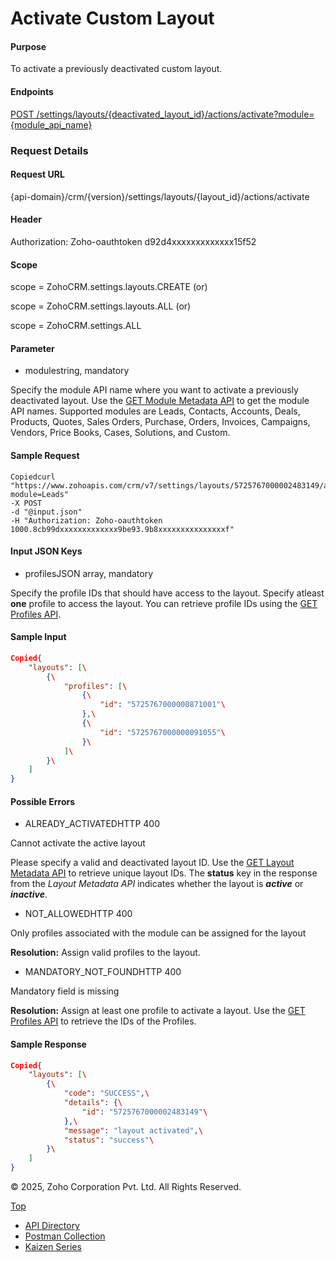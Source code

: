 
# Activate Custom Layout

#### Purpose

To activate a previously deactivated custom layout.

#### Endpoints

[POST /settings/layouts/{deactivated\_layout\_id}/actions/activate?module={module\_api\_name}](https://www.zoho.com/crm/developer/docs/api/v7/activate-custom-layout.html)

### Request Details

#### Request URL

{api-domain}/crm/{version}/settings/layouts/{layout\_id}/actions/activate

#### Header

Authorization: Zoho-oauthtoken d92d4xxxxxxxxxxxxx15f52

#### Scope

scope = ZohoCRM.settings.layouts.CREATE (or)

scope = ZohoCRM.settings.layouts.ALL (or)

scope = ZohoCRM.settings.ALL

#### Parameter

- modulestring, mandatory



Specify the module API name where you want to activate a previously deactivated layout. Use the [GET Module Metadata API](https://www.zoho.com/crm/developer/docs/api/v7/module-meta.html) to get the module API names. Supported modules are Leads, Contacts, Accounts, Deals, Products, Quotes, Sales Orders, Purchase, Orders, Invoices, Campaigns, Vendors, Price Books, Cases, Solutions, and Custom.


#### Sample Request

``` curl
Copiedcurl "https://www.zohoapis.com/crm/v7/settings/layouts/5725767000002483149/actions/activate?module=Leads"
-X POST
-d "@input.json"
-H "Authorization: Zoho-oauthtoken 1000.8cb99dxxxxxxxxxxxxx9be93.9b8xxxxxxxxxxxxxxxf"
```

#### Input JSON Keys

- profilesJSON array, mandatory



Specify the profile IDs that should have access to the layout. Specify atleast **one** profile to access the layout. You can retrieve profile IDs using the [GET Profiles API](https://www.zoho.com/crm/developer/docs/api/v7/get-profiles.html).


#### Sample Input

``` json
Copied{
    "layouts": [\
        {\
            "profiles": [\
                {\
                    "id": "5725767000000871001"\
                },\
                {\
                    "id": "5725767000000091055"\
                }\
            ]\
        }\
    ]
}
```

#### Possible Errors

- ALREADY\_ACTIVATEDHTTP 400

Cannot activate the active layout

Please specify a valid and deactivated layout ID. Use the [GET Layout Metadata API](https://www.zoho.com/crm/developer/docs/api/v7/layouts-meta.html) to retrieve unique layout IDs. The **status** key in the response from the _Layout Metadata API_ indicates whether the layout is _**active**_ or _**inactive**_.

- NOT\_ALLOWEDHTTP 400

Only profiles associated with the module can be assigned for the layout

**Resolution:** Assign valid profiles to the layout.

- MANDATORY\_NOT\_FOUNDHTTP 400

Mandatory field is missing

**Resolution:** Assign at least one profile to activate a layout. Use the [GET Profiles API](https://www.zoho.com/crm/developer/docs/api/v7/get-profiles.html) to retrieve the IDs of the Profiles.


#### Sample Response

``` json
Copied{
    "layouts": [\
        {\
            "code": "SUCCESS",\
            "details": {\
                "id": "5725767000002483149"\
            },\
            "message": "layout activated",\
            "status": "success"\
        }\
    ]
}
```

© 2025, Zoho Corporation Pvt. Ltd. All Rights Reserved.

[Top](https://www.zoho.com/crm/developer/docs/api/v7/activate-custom-layout.html#top)

- [API Directory](https://www.zoho.com/crm/developer/docs/api-directory.html?source_from=qlink_)
- [Postman Collection](https://www.postman.com/zohocrmdevelopers/workspace/zoho-crm-developers/overview?source_from=qlink_)
- [Kaizen Series](https://www.zoho.com/crm/developer/docs/kaizen-series-directory.html?source_from=qlink_)